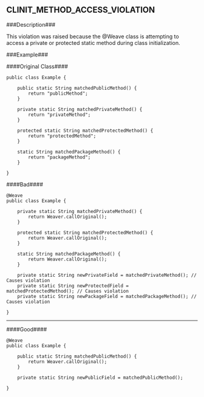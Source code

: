 ## CLINIT_METHOD_ACCESS_VIOLATION ##

###Description###

This violation was raised because the @Weave class is attempting to access a private or protected static method during class initialization. 

###Example###

####Original Class####
```
public class Example {

    public static String matchedPublicMethod() {
        return "publicMethod";
    }

    private static String matchedPrivateMethod() {
        return "privateMethod";
    }

    protected static String matchedProtectedMethod() {
        return "protectedMethod";
    }

    static String matchedPackageMethod() {
        return "packageMethod";
    }

}
```


####Bad####
```
@Weave
public class Example {

    private static String matchedPrivateMethod() {
        return Weaver.callOriginal();
    }

    protected static String matchedProtectedMethod() {
        return Weaver.callOriginal();
    }

    static String matchedPackageMethod() {
        return Weaver.callOriginal();
    }

    private static String newPrivateField = matchedPrivateMethod(); // Causes violation
    private static String newProtectedField = matchedProtectedMethod(); // Causes violation
    private static String newPackageField = matchedPackageMethod(); // Causes violation

}
```

----------

####Good####
```
@Weave
public class Example {

    public static String matchedPublicMethod() {
        return Weaver.callOriginal();
    }

    private static String newPublicField = matchedPublicMethod();

}
```